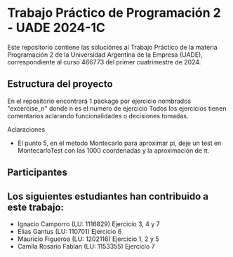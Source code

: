 # Trabajo Práctico de Programación 2 - UADE 2024-1C

Este repositorio contiene las soluciónes al  Trabajo Práctico de la materia Programación 2 de la Universidad Argentina de la Empresa (UADE), correspondiente al curso 466773 del primer cuatrimestre de 2024.


## Estructura del proyecto
En el repositorio encontrará 1 package por ejercicio nombrados "excercise_n" donde n es el numero de ejercicio
Todos los ejercicios tienen comentarios aclarando funcionalidades o decisiones tomadas.

Aclaraciones
* El punto 5, en el metodo Montecarlo para aproximar pi, deje un test en MontecarloTest con las 1000 coordenadas y la aproximación de π.


## Participantes

Los siguientes estudiantes han contribuido a este trabajo:
- 
- Ignacio Camporro (LU: 1116829) Ejercicio 3, 4 y 7
- Elias Gantus (LU: 110701) Ejercicio 6
- Mauricio Figueroa (LU: 1202116) Ejercicio 1, 2 y 5
- Camila Rosario Fabian (LU: 1153355) Ejercicio 7
